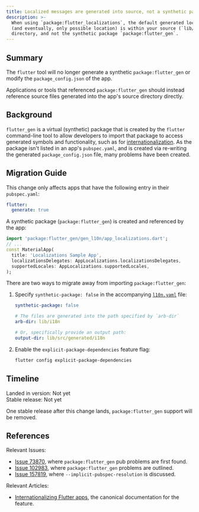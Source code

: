 ```yaml
---
title: Localized messages are generated into source, not a synthetic package.
description: >-
  When using `package:flutter_localizations`, the default generated location
  (and eventually, only possible location) is within your source (`lib/`)
  directory, and not the synthetic package `package:flutter_gen`.
---
```


## Summary

The `flutter` tool will no longer generate a synthetic `package:flutter_gen`
or modify the `package_config.json` of the app.

Applications or tools that referenced `package:flutter_gen` should instead
reference source files generated into the app's source directory directly.

## Background

`flutter_gen` is a virtual (synthetic) package that is
created by the `flutter` command-line tool to allow developers to
import that package to access generated symbols and functionality,
such as for [internationalization][].
As the package isn't listed in an app's `pubspec.yaml`, and
is created via re-writing the generated `package_config.json` file,
many problems have been created.

## Migration Guide

This change only affects apps that have the
following entry in their `pubspec.yaml`:

```yaml
flutter:
  generate: true
```

A synthetic package (`package:flutter_gen`) is
created and referenced by the app:

```dart
import 'package:flutter_gen/gen_l10n/app_localizations.dart';
// ...
const MaterialApp(
  title: 'Localizations Sample App',
  localizationsDelegates: AppLocalizations.localizationsDelegates,
  supportedLocales: AppLocalizations.supportedLocales,
);
```

There are two ways to migrate away from importing `package:flutter_gen`:

 1. Specify `synthetic-package: false` in the accompanying [`l10n.yaml`][] file:

    ```yaml title="l10n.yaml"
    synthetic-package: false

    # The files are generated into the path specified by `arb-dir`
    arb-dir: lib/i18n

    # Or, specifically provide an output path:
    output-dir: lib/src/generated/i18n
    ```

 2. Enable the `explicit-package-dependencies` feature flag:

    ```sh
    flutter config explicit-package-dependencies
    ```

## Timeline

Landed in version: Not yet<br>
Stable release: Not yet

One stable release after this change lands,
`package:flutter_gen` support will be removed.

## References

Relevant Issues:

- [Issue 73870][], where `package:flutter_gen` pub problems are first found.
- [Issue 102983][], where `package:flutter_gen` problems are outlined.
- [Issue 157819][], where `--implicit-pubspec-resolution` is discussed.

Relevant Articles:

- [Internationalizing Flutter apps][internationalization],
  the canonical documentation for the feature.

[`l10n.yaml`]: /ui/accessibility-and-internationalization/internationalization#configuring-the-l10n-yaml-file
[Issue 73870]: {{site.repo.flutter}}/issues/73870
[Issue 102983]: {{site.repo.flutter}}/issues/102983
[Issue 157819]: {{site.repo.flutter}}/issues/157819
[internationalization]: /ui/accessibility-and-internationalization/internationalization#adding-your-own-localized-messages
